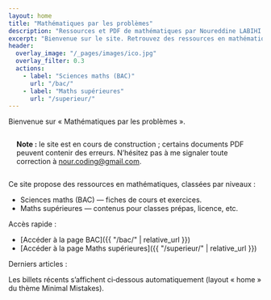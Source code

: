 ```yaml
---
layout: home
title: "Mathématiques par les problèmes"
description: "Ressources et PDF de mathématiques par Noureddine LABIHI (noure) — BAC et maths supérieures."
excerpt: "Bienvenue sur le site. Retrouvez des ressources en mathématiques : Sciences maths (BAC) et Maths supérieures."
header:
  overlay_image: "/_pages/images/ico.jpg"
  overlay_filter: 0.3
  actions:
    - label: "Sciences maths (BAC)"
      url: "/bac/"
    - label: "Maths supérieures"
      url: "/superieur/"
---
```


Bienvenue sur « Mathématiques par les problèmes ».

<div class="notice--warning" style="margin:1rem 0; padding:0.75rem 1rem">
  <strong>Note :</strong> le site est en cours de construction ; certains documents PDF peuvent contenir des erreurs. 
  N’hésitez pas à me signaler toute correction à <a href="mailto:nour.coding@gmail.com">nour.coding@gmail.com</a>.
</div>

Ce site propose des ressources en mathématiques, classées par niveaux :

- Sciences maths (BAC) — fiches de cours et exercices.
- Maths supérieures — contenus pour classes prépas, licence, etc.

Accès rapide :

- [Accéder à la page BAC]({{ "/bac/" | relative_url }})
- [Accéder à la page Maths supérieures]({{ "/superieur/" | relative_url }})

Derniers articles :

Les billets récents s’affichent ci‑dessous automatiquement (layout « home » du thème Minimal Mistakes).
